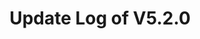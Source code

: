 ---
permalink: /wiki/posts/update-log/5-2-0
title: "Update Log of V5.2.0"
redirect_from:
  - /Posts/Update-Log/5-2-0
easy_links:
  list:
    - link_name: "V5.2"
      search:
        name: "V5.2.0"
short_description: "This update adds some major improvements to the Game Rooms Dock and redesigns the (text) chat used by the game."
update_published_at: "2021-11-24 12:00:00 +00:00"
post_created_at: "2021-11-24 00:00:00 +00:00"
post_updated_at: "2022-03-11 00:00:00 +00:00"
update_published_at_time_zone: "PST"
tags:
  - V5
  - Improvements Only
update_log_data:
  version: "5.2.0"
  content:
    - title: "Summary"
      id: "SummaryList"
      type: "Typed_Change_List"
      content:
        - text: "Added some major improvements to the <code>Dock / Game Rooms Dock</code>:"
          type: "Add"
          content:
            - text: "There is an entirely new game room with all new games."
              type: "Note"
            - text: "Games are now chosen using a most recently played based system. Or in other words the longer a game isn't played the more likely it is to be played in the next available game room that supports it."
              type: "Note"
            - text: "Added even more random stuff to be used in instructions in the <code>Dock / Game Rooms Dock / Game Says</code> game."
              type: "Note"
        - text: "Pretty much completely redesigned the entire Roblox (text) chat."
          type: "Add"
        - text: "Cleaned up unneeded (bullet) points from the update logs listed on the update logs sign on the <code>Dock / Game Info Dock</code>"
          type: "Edit"
        - text: "Took the settings panel out of service."
          type: "Remove"
    - title: "Full Change List"
      id: "ChangeList"
      type: "Typed_Change_List"
      count: true
      content:
        - text: "Added some major improvements to the <code>Dock / Game Rooms Dock</code>:"
          type: "Group_Edit"
          content:
            - text: "Here's the major change: There is an entirely new game room!"
              type: "Add"
              content:
                - text: "Unlike the other 2 game rooms this one allows for custom maps instead of just the 3x3 grid and the maps can be way bigger than said grid. Each game also has its own dedicated music."
                  type: "Note"
                - text: "Also unlike the other 2 game rooms this one **requires** players in order to function and will not run without at least one player present. Also it does not support live joining."
                  type: "Note"
                - text: "As of this update the plan is to have all games that are available in this new game room capable of doing single player."
                  type: "Note"
            - text: "Games are now chosen using a most recently played based system. Or in other words the longer a game isn't played the more likely it is to be played in the next available game room that supports it."
              type: "Add"
              content:
                - text: "Also if a game has just started being played it is **guaranteed** to not be played in the next available game room. This is not true if there is only one available game to choose from."
                  type: "Note"
                - text: "Note that variants of a single game like the <code>Dock / Game Rooms Dock / Four Corners</code> game and the <code>Dock / Game Rooms Dock / Four Corners Reversed</code> game are grouped together and treated as one game by this new system."
                  type: "Note"
            - text: "Changed the timings of the light movement in the <code>Dock / Game Rooms Dock / Light Chaser</code> game. Exact specifications are secret for the time being but you will now have just enough time to walk to each platform and the timings are now distance based."
              type: "Edit"
            - text: "Added even more random stuff to be used in instructions in the <code>Dock / Game Rooms Dock / Game Says</code> game."
              type: "Add"
              content:
                - text: "Best estimates would say that the number of random stuff has been doubled at least."
                  type: "Note"
        - text: "Pretty much completely redesigned the entire Roblox (text) chat."
          type: "Add"
          content:
            - text: "Refer to the <code text=\"new wiki page on it\">Global / Text Chat</code> for more info."
              type: "Note"
        - text: "Fixed some inefficiencies in the <code>Dock / Construction Barrier Dock</code>."
          type: "Fix"
        - text: "Updated the music system to make it possible for each game in the new game room to have its own music."
          type: "Edit_Backend"
        - text: "Removed some unneeded (bullet) points from the update logs listed on the update logs sign on the <code>Dock / Game Info Dock</code>."
          type: "Edit"
        - text: "Fixed a long time bug: Dropdowns in the settings panel are now able to be scrolled again. This bug was logged for me to fix shortly after the settings panel was released."
          type: "Fix"
          content:
            - text: "In case you're wondering, this bug was caused by Roblox so naturally the fix that has been implemented is not ideal."
              type: "Note"
            - text: "(Note that this change was made before the change right below this.)"
              type: "Note"
        - text: "Took the settings panel out of service. One way or another title preferences are completely broken and I've ran out of time to fix them in this update."
          type: "Remove"
---